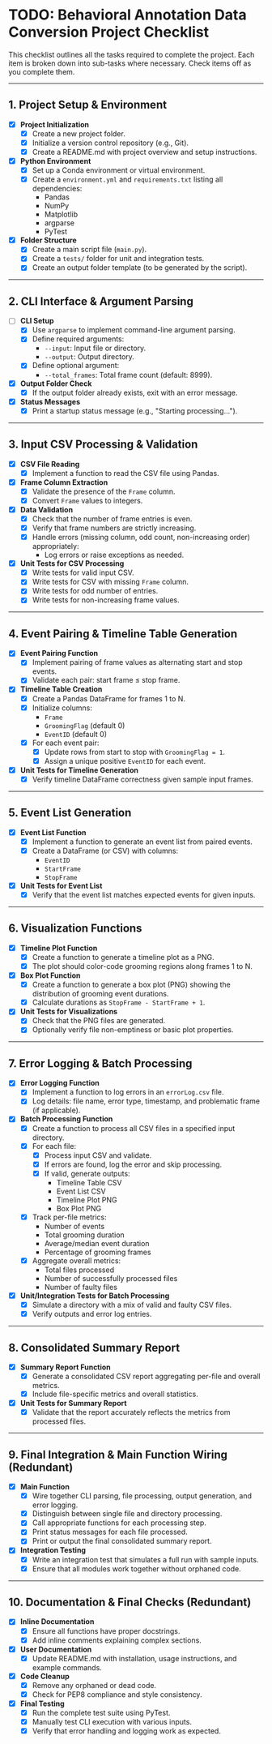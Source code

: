 # TODO: Behavioral Annotation Data Conversion Project Checklist

This checklist outlines all the tasks required to complete the project. Each item is broken down into sub-tasks where necessary. Check items off as you complete them.

---

## 1. Project Setup & Environment
- [x] **Project Initialization**
  - [x] Create a new project folder.
  - [x] Initialize a version control repository (e.g., Git).
  - [x] Create a README.md with project overview and setup instructions.
- [x] **Python Environment**
  - [x] Set up a Conda environment or virtual environment.
  - [x] Create a `environment.yml` and `requirements.txt` listing all dependencies:
    - Pandas
    - NumPy
    - Matplotlib
    - argparse
    - PyTest
- [x] **Folder Structure**
  - [x] Create a main script file (`main.py`).
  - [x] Create a `tests/` folder for unit and integration tests.
  - [x] Create an output folder template (to be generated by the script).

---

## 2. CLI Interface & Argument Parsing
- [ ] **CLI Setup**
  - [x] Use `argparse` to implement command-line argument parsing.
  - [x] Define required arguments:
    - `--input`: Input file or directory.
    - `--output`: Output directory.
  - [x] Define optional argument:
    - `--total_frames`: Total frame count (default: 8999).
- [x] **Output Folder Check**
  - [x] If the output folder already exists, exit with an error message.
- [x] **Status Messages**
  - [x] Print a startup status message (e.g., "Starting processing...").

---

## 3. Input CSV Processing & Validation
- [x] **CSV File Reading**
  - [x] Implement a function to read the CSV file using Pandas.
- [x] **Frame Column Extraction**
  - [x] Validate the presence of the `Frame` column.
  - [x] Convert `Frame` values to integers.
- [x] **Data Validation**
  - [x] Check that the number of frame entries is even.
  - [x] Verify that frame numbers are strictly increasing.
  - [x] Handle errors (missing column, odd count, non-increasing order) appropriately:
    - Log errors or raise exceptions as needed.
- [x] **Unit Tests for CSV Processing**
  - [x] Write tests for valid input CSV.
  - [x] Write tests for CSV with missing `Frame` column.
  - [x] Write tests for odd number of entries.
  - [x] Write tests for non-increasing frame values.

---

## 4. Event Pairing & Timeline Table Generation
- [x] **Event Pairing Function**
  - [x] Implement pairing of frame values as alternating start and stop events.
  - [x] Validate each pair: start frame ≤ stop frame.
- [x] **Timeline Table Creation**
  - [x] Create a Pandas DataFrame for frames 1 to N.
  - [x] Initialize columns:
    - `Frame`
    - `GroomingFlag` (default 0)
    - `EventID` (default 0)
  - [x] For each event pair:
    - [x] Update rows from start to stop with `GroomingFlag = 1`.
    - [x] Assign a unique positive `EventID` for each event.
- [x] **Unit Tests for Timeline Generation**
  - [x] Verify timeline DataFrame correctness given sample input frames.

---

## 5. Event List Generation
- [x] **Event List Function**
  - [x] Implement a function to generate an event list from paired events.
  - [x] Create a DataFrame (or CSV) with columns:
    - `EventID`
    - `StartFrame`
    - `StopFrame`
- [x] **Unit Tests for Event List**
  - [x] Verify that the event list matches expected events for given inputs.

---

## 6. Visualization Functions
- [x] **Timeline Plot Function**
  - [x] Create a function to generate a timeline plot as a PNG.
  - [x] The plot should color-code grooming regions along frames 1 to N.
- [x] **Box Plot Function**
  - [x] Create a function to generate a box plot (PNG) showing the distribution of grooming event durations.
  - [x] Calculate durations as `StopFrame - StartFrame + 1`.
- [x] **Unit Tests for Visualizations**
  - [x] Check that the PNG files are generated.
  - [x] Optionally verify file non-emptiness or basic plot properties.

---

## 7. Error Logging & Batch Processing
- [x] **Error Logging Function**
  - [x] Implement a function to log errors in an `errorLog.csv` file.
  - [x] Log details: file name, error type, timestamp, and problematic frame (if applicable).
- [x] **Batch Processing Function**
  - [x] Create a function to process all CSV files in a specified input directory.
  - [x] For each file:
    - [x] Process input CSV and validate.
    - [x] If errors are found, log the error and skip processing.
    - [x] If valid, generate outputs:
      - Timeline Table CSV
      - Event List CSV
      - Timeline Plot PNG
      - Box Plot PNG
  - [x] Track per-file metrics:
    - Number of events
    - Total grooming duration
    - Average/median event duration
    - Percentage of grooming frames
  - [x] Aggregate overall metrics:
    - Total files processed
    - Number of successfully processed files
    - Number of faulty files
- [x] **Unit/Integration Tests for Batch Processing**
  - [x] Simulate a directory with a mix of valid and faulty CSV files.
  - [x] Verify outputs and error log entries.

---

## 8. Consolidated Summary Report
- [x] **Summary Report Function**
  - [x] Generate a consolidated CSV report aggregating per-file and overall metrics.
  - [x] Include file-specific metrics and overall statistics.
- [x] **Unit Tests for Summary Report**
  - [x] Validate that the report accurately reflects the metrics from processed files.

---

## 9. Final Integration & Main Function Wiring (Redundant)
- [x] **Main Function**
  - [x] Wire together CLI parsing, file processing, output generation, and error logging.
  - [x] Distinguish between single file and directory processing.
  - [x] Call appropriate functions for each processing step.
  - [x] Print status messages for each file processed.
  - [x] Print or output the final consolidated summary report.
- [x] **Integration Testing**
  - [x] Write an integration test that simulates a full run with sample inputs.
  - [x] Ensure that all modules work together without orphaned code.

---

## 10. Documentation & Final Checks (Redundant)
- [x] **Inline Documentation**
  - [x] Ensure all functions have proper docstrings.
  - [x] Add inline comments explaining complex sections.
- [x] **User Documentation**
  - [x] Update README.md with installation, usage instructions, and example commands.
- [x] **Code Cleanup**
  - [x] Remove any orphaned or dead code.
  - [x] Check for PEP8 compliance and style consistency.
- [x] **Final Testing**
  - [x] Run the complete test suite using PyTest.
  - [x] Manually test CLI execution with various inputs.
  - [x] Verify that error handling and logging work as expected.
